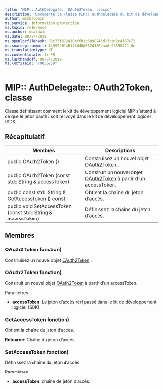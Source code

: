 ```yaml
---
title: 'MIP:: AuthDelegate:: OAuth2Token, classe'
description: 'Documente la classe MIP:: authdelegate du kit de développement logiciel (SDK) Microsoft Information Protection (MIP).'
author: msmbaldwin
ms.service: information-protection
ms.topic: reference
ms.author: mbaldwin
ms.date: 08/27/2019
ms.openlocfilehash: 93c73f632410bf6b1c6898746d1fcbd2c4f67e72
ms.sourcegitcommit: 1499790746145d40d667d138baa6e18598421f0e
ms.translationtype: MT
ms.contentlocale: fr-FR
ms.lasthandoff: 08/27/2019
ms.locfileid: "70056250"
---
```

# <a name="class-mipauthdelegateoauth2token"></a>MIP:: AuthDelegate:: OAuth2Token, classe 
Classe définissant comment le kit de développement logiciel MIP s’attend à ce que le jeton oauth2 soit renvoyé dans le kit de développement logiciel (SDK).
  
## <a name="summary"></a>Récapitulatif
 Membres                        | Descriptions                                
--------------------------------|---------------------------------------------
public OAuth2Token ()  |  Construisez un nouvel objet [OAuth2Token](class_mip_authdelegate_oauth2token.md) .
public OAuth2Token (const std:: String & accessToken)  |  Construit un nouvel objet [OAuth2Token](class_mip_authdelegate_oauth2token.md) à partir d’un accessToken.
public const std:: String & GetAccessToken () const  |  Obtient la chaîne du jeton d’accès.
public void SetAccessToken (const std:: String & accessToken)  |  Définissez la chaîne du jeton d’accès.
  
## <a name="members"></a>Membres
  
### <a name="oauth2token-function"></a>OAuth2Token fonction)
Construisez un nouvel objet [OAuth2Token](class_mip_authdelegate_oauth2token.md) .
  
### <a name="oauth2token-function"></a>OAuth2Token fonction)
Construit un nouvel objet [OAuth2Token](class_mip_authdelegate_oauth2token.md) à partir d’un accessToken.

Paramètres :  
* **accessToken**: Le jeton d’accès réel passé dans le kit de développement logiciel (SDK).


  
### <a name="getaccesstoken-function"></a>GetAccessToken fonction)
Obtient la chaîne du jeton d’accès.

  
**Retourne**: Chaîne du jeton d’accès.
  
### <a name="setaccesstoken-function"></a>SetAccessToken fonction)
Définissez la chaîne du jeton d’accès.

Paramètres :  
* **accessToken**: chaîne de jeton d’accès.

